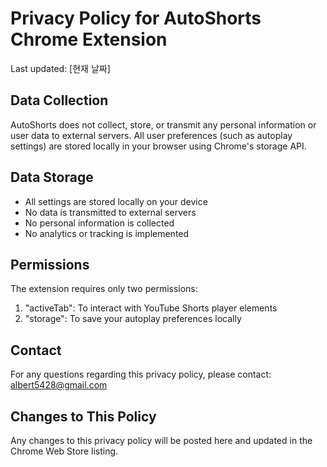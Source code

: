 # Privacy Policy for AutoShorts Chrome Extension

Last updated: [현재 날짜]

## Data Collection
AutoShorts does not collect, store, or transmit any personal information or user data to external servers. All user preferences (such as autoplay settings) are stored locally in your browser using Chrome's storage API.

## Data Storage
- All settings are stored locally on your device
- No data is transmitted to external servers
- No personal information is collected
- No analytics or tracking is implemented

## Permissions
The extension requires only two permissions:
1. "activeTab": To interact with YouTube Shorts player elements
2. "storage": To save your autoplay preferences locally

## Contact
For any questions regarding this privacy policy, please contact: albert5428@gmail.com

## Changes to This Policy
Any changes to this privacy policy will be posted here and updated in the Chrome Web Store listing.

